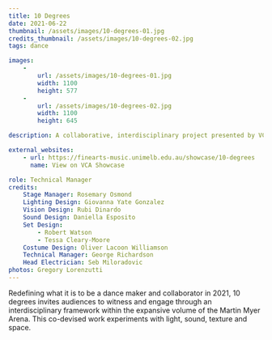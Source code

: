 ```yaml
---
title: 10 Degrees
date: 2021-06-22
thumbnail: /assets/images/10-degrees-01.jpg
credits_thumbnail: /assets/images/10-degrees-02.jpg
tags: dance

images:
    -
        url: /assets/images/10-degrees-01.jpg
        width: 1100
        height: 577
    -
        url: /assets/images/10-degrees-02.jpg
        width: 1100
        height: 645

description: A collaborative, interdisciplinary project presented by VCA Dance and Design and Production students.

external_websites:
    - url: https://finearts-music.unimelb.edu.au/showcase/10-degrees
      name: View on VCA Showcase

role: Technical Manager
credits:
    Stage Manager: Rosemary Osmond
    Lighting Design: Giovanna Yate Gonzalez
    Vision Design: Rubi Dinardo
    Sound Design: Daniella Esposito
    Set Design: 
        - Robert Watson
        - Tessa Cleary-Moore
    Costume Design: Oliver Lacoon Williamson
    Technical Manager: George Richardson
    Head Electrician: Seb Miloradovic
photos: Gregory Lorenzutti
---
```


Redefining what it is to be a dance maker and collaborator in 2021, 10 degrees invites audiences to witness and engage through an interdisciplinary framework within the expansive volume of the Martin Myer Arena. This co-devised work experiments with light, sound, texture and space.